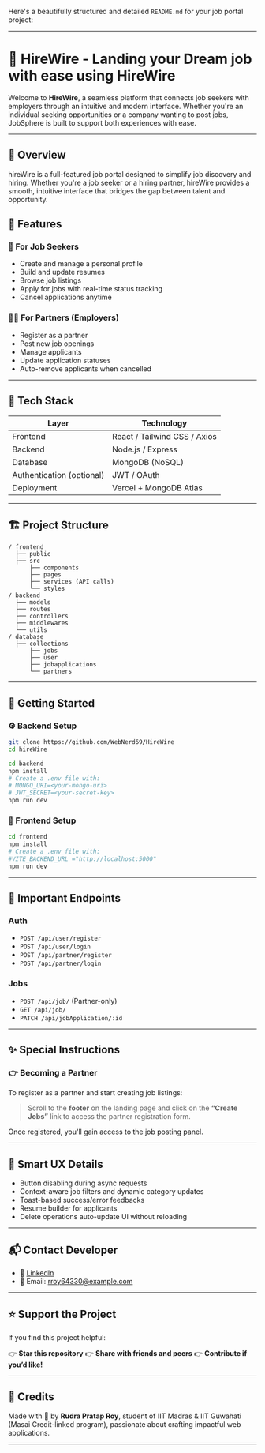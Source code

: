 Here's a beautifully structured and detailed `README.md` for your job portal project:

---

# 💼 HireWire - Landing your Dream job with ease using HireWire

Welcome to **HireWire**, a seamless platform that connects job seekers with employers through an intuitive and modern interface. Whether you're an individual seeking opportunities or a company wanting to post jobs, JobSphere is built to support both experiences with ease.

---
## 🚀 Overview
hireWire is a full-featured job portal designed to simplify job discovery and hiring. Whether you're a job seeker or a hiring partner, hireWire provides a smooth, intuitive interface that bridges the gap between talent and opportunity.

## 🚀 Features

### 👤 For Job Seekers

* Create and manage a personal profile
* Build and update resumes
* Browse job listings
* Apply for jobs with real-time status tracking
* Cancel applications anytime

### 🧑‍💼 For Partners (Employers)

* Register as a partner
* Post new job openings
* Manage applicants
* Update application statuses
* Auto-remove applicants when cancelled

---

## 🚀 Tech Stack

| Layer                     | Technology                                      |
| ------------------------- | ----------------------------------------------- |
| Frontend                  | React / Tailwind CSS / Axios                    |
| Backend                   | Node.js / Express                               |
| Database                  | MongoDB (NoSQL)                                 |
| Authentication (optional) | JWT / OAuth                                     |
| Deployment                | Vercel + MongoDB Atlas                          |

---

## 🏗️ Project Structure

```
/ frontend
  ├── public
  ├── src
      ├── components
      ├── pages
      ├── services (API calls)
      └── styles
/ backend
  ├── models
  ├── routes
  ├── controllers
  ├── middlewares
  └── utils
/ database
  ├── collections
      ├── jobs
      ├── user
      ├── jobapplications
      └── partners
```

---

## 🧪 Getting Started

### ⚙️ Backend Setup

```bash
git clone https://github.com/WebNerd69/HireWire
cd hireWire

cd backend
npm install
# Create a .env file with:
# MONGO_URI=<your-mongo-uri>
# JWT_SECRET=<your-secret-key>
npm run dev
```

### 🎨 Frontend Setup

```bash
cd frontend
npm install
# Create a .env file with:
#VITE_BACKEND_URL ="http://localhost:5000"
npm run dev
```

---

## 📂 Important Endpoints

### Auth

* `POST /api/user/register`
* `POST /api/user/login`
* `POST /api/partner/register`
* `POST /api/partner/login`

### Jobs

* `POST /api/job/` (Partner-only)
* `GET /api/job/`
* `PATCH /api/jobApplication/:id`

---

## ✨ Special Instructions

### 👉 Becoming a Partner

To register as a partner and start creating job listings:

> Scroll to the **footer** on the landing page and click on the **“Create Jobs”** link to access the partner registration form.

Once registered, you'll gain access to the job posting panel.

---

## 🧠 Smart UX Details

* Button disabling during async requests
* Context-aware job filters and dynamic category updates
* Toast-based success/error feedbacks
* Resume builder for applicants
* Delete operations auto-update UI without reloading

---



## 📬 Contact Developer

* 💼 [LinkedIn](https://www.linkedin.com/in/rudra-pratap-roy-718393248/)
* 📧 Email: [rroy64330@example.com](mailto:rroy64330@example.com)

---

## ⭐ Support the Project
If you find this project helpful:

👉 **Star this repository**
👉 **Share with friends and peers**
👉 **Contribute if you’d like!**

---

## 💬 Credits

Made with 💖 by **Rudra Pratap Roy**, student of IIT Madras & IIT Guwahati (Masai Credit-linked program), passionate about crafting impactful web applications.

---
